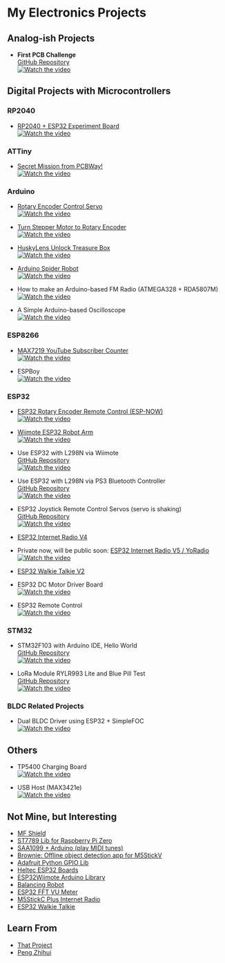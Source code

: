 # My Electronics Projects

## Analog-ish Projects

* **First PCB Challenge**  
  [GitHub Repository](https://github.com/kawashimaken/mic-tester-lm358-lm386)  
  [![Watch the video](https://img.youtube.com/vi/nFrnlTu5QJI/0.jpg)](https://www.youtube.com/watch?v=nFrnlTu5QJI)

## Digital Projects with Microcontrollers

### RP2040

* [RP2040 + ESP32 Experiment Board](https://github.com/kawashimaken/rp2040-esp32-experiment-board)  
  [![Watch the video](https://img.youtube.com/vi/p60-jE2-4uw/0.jpg)](https://www.youtube.com/watch?v=p60-jE2-4uw)

### ATTiny

* [Secret Mission from PCBWay!](https://www.youtube.com/watch?v=QW_ub1S5uK4)  
  [![Watch the video](https://img.youtube.com/vi/QW_ub1S5uK4/0.jpg)](https://www.youtube.com/watch?v=QW_ub1S5uK4)

### Arduino

* [Rotary Encoder Control Servo](https://github.com/kawashimaken/arduino-rotary-encoder-control-servo)  
  [![Watch the video](https://img.youtube.com/vi/p5afJRlpyuM/0.jpg)](https://www.youtube.com/watch?v=p5afJRlpyuM)

* [Turn Stepper Motor to Rotary Encoder](https://github.com/kawashimaken/turn-stepper-motor-to-rotary-encoder)  
  [![Watch the video](https://img.youtube.com/vi/WeZ-J6VnXnI/0.jpg)](https://www.youtube.com/watch?v=WeZ-J6VnXnI)

* [HuskyLens Unlock Treasure Box](https://github.com/kawashimaken/huskylens-unlock-treasure-box)  
  [![Watch the video](https://img.youtube.com/vi/NLYeVqr4qt0/0.jpg)](https://www.youtube.com/watch?v=NLYeVqr4qt0)

* [Arduino Spider Robot](https://github.com/kawashimaken/arduino-spider-robot)  
  [![Watch the video](http://img.youtube.com/vi/BmntMGtbWnE/0.jpg)](https://www.youtube.com/watch?v=BmntMGtbWnE)

* How to make an Arduino-based FM Radio (ATMEGA328 + RDA5807M)  
  [![Watch the video](https://img.youtube.com/vi/5V7dXCTpLK0/0.jpg)](https://www.youtube.com/watch?v=5V7dXCTpLK0)

* A Simple Arduino-based Oscilloscope  
  [![Watch the video](https://img.youtube.com/vi/1RsmJy6X9Yg/0.jpg)](https://www.youtube.com/watch?v=1RsmJy6X9Yg)

### ESP8266

* [MAX7219 YouTube Subscriber Counter](https://github.com/kawashimaken/esp8266_max7219_youtube_subscriber_counter)  
  [![Watch the video](https://img.youtube.com/vi/gD3KpWGXoV4/0.jpg)](https://www.youtube.com/watch?v=gD3KpWGXoV4)

* ESPBoy  
  [![Watch the video](https://img.youtube.com/vi/Rwc5jAPaXKA/0.jpg)](https://www.youtube.com/watch?v=Rwc5jAPaXKA)

### ESP32

* [ESP32 Rotary Encoder Remote Control (ESP-NOW)](https://github.com/kawashimaken/esp32_rotary_encoder_remote_control_esp_now)  
  [![Watch the video](https://img.youtube.com/vi/8IGkFBghzww/0.jpg)](https://www.youtube.com/watch?v=8IGkFBghzww)

* [Wiimote ESP32 Robot Arm](https://github.com/kawashimaken/wiimote-eps32-robot-arm)  
  [![Watch the video](https://img.youtube.com/vi/TPcjP3Q70mc/0.jpg)](https://www.youtube.com/watch?v=TPcjP3Q70mc)

* Use ESP32 with L298N via Wiimote  
  [GitHub Repository](https://github.com/kawashimaken/esp32-L298N-wiimote)  
  [![Watch the video](https://img.youtube.com/vi/PfHG8Qa2jiM/0.jpg)](https://www.youtube.com/watch?v=PfHG8Qa2jiM)

* Use ESP32 with L298N via PS3 Bluetooth Controller  
  [GitHub Repository](https://github.com/kawashimaken/esp32-L298N-ps3-controller)  
  [![Watch the video](https://img.youtube.com/vi/PfHG8Qa2jiM/0.jpg)](https://www.youtube.com/watch?v=PfHG8Qa2jiM)

* ESP32 Joystick Remote Control Servos (servo is shaking)  
  [GitHub Repository](https://github.com/kawashimaken/esp32-joystick-remote-control-servos)  
  [![Watch the video](https://img.youtube.com/vi/qa2ixbKXAfQ/0.jpg)](https://www.youtube.com/watch?v=qa2ixbKXAfQ)

* [ESP32 Internet Radio V4](https://github.com/kawashimaken/esp32-internet-raido-v4)  
* Private now, will be public soon: [ESP32 Internet Radio V5 / YoRadio](https://github.com/kawashimaken/esp32-internet-radio-v5)  
  [![Watch the video](https://img.youtube.com/vi/7a9iGu3YC18/0.jpg)](https://www.youtube.com/watch?v=7a9iGu3YC18)

* [ESP32 Walkie Talkie V2](https://github.com/kawashimaken/esp32-walkie-talkie-v2)  
* ESP32 DC Motor Driver Board  
  [![Watch the video](https://img.youtube.com/vi/TynKvJ_xZA8/0.jpg)](https://www.youtube.com/watch?v=TynKvJ_xZA8)

* ESP32 Remote Control  
  [![Watch the video](https://img.youtube.com/vi/Q5oMYjQe5-g/0.jpg)](https://www.youtube.com/watch?v=Q5oMYjQe5-g)

### STM32

* STM32F103 with Arduino IDE, Hello World  
  [GitHub Repository](https://github.com/kawashimaken/STM32F103C8T6)  
  [![Watch the video](https://img.youtube.com/vi/jCXw1tdk7D8/0.jpg)](https://www.youtube.com/watch?v=jCXw1tdk7D8)

* LoRa Module RYLR993 Lite and Blue Pill Test  
  [GitHub Repository](https://github.com/kawashimaken/rylr993-lite-bluepill-test-code)  
  [![Watch the video](https://img.youtube.com/vi/n4BayMWz080/0.jpg)](https://www.youtube.com/watch?v=n4BayMWz080)

### BLDC Related Projects

* Dual BLDC Driver using ESP32 + SimpleFOC  
  [![Watch the video](https://img.youtube.com/vi/IgbAx9IfV7Q/0.jpg)](https://www.youtube.com/watch?v=IgbAx9IfV7Q)

## Others

* TP5400 Charging Board  
  [![Watch the video](https://img.youtube.com/vi/ArDzwmH5L2k/0.jpg)](https://www.youtube.com/watch?v=ArDzwmH5L2k)

* USB Host (MAX3421e)  
  [![Watch the video](https://img.youtube.com/vi/xaTKUpOzTEs/0.jpg)](https://www.youtube.com/watch?v=xaTKUpOzTEs)

## Not Mine, but Interesting

* [MF Shield](https://github.com/dncoder/MFShield)  
* [ST7789 Lib for Raspberry Pi Zero](https://github.com/solinnovay/Python_ST7789)  
* [SAA1099 + Arduino (play MIDI tunes)](https://github.com/Bobcatmodder/SAATunes)  
* [Brownie: Offline object detection app for M5StickV](https://github.com/ksasao/brownie)  
* [Adafruit Python GPIO Lib](https://github.com/adafruit/Adafruit_Blinka)  
* [Heltec ESP32 Boards](https://github.com/HelTecAutomation/Heltec_ESP32)  
* [ESP32Wiimote Arduino Library](https://github.com/bigw00d/Arduino-ESP32Wiimote)  
* [Balancing Robot](https://github.com/kawashimaken/BalancingWii)  
* [ESP32 FFT VU Meter](https://github.com/s-marley/ESP32_FFT_VU)  
* [M5StickC Plus Internet Radio](https://github.com/prashantkamdar/M5StickCPLUS.internet_radio)  
* [ESP32 Walkie Talkie](https://github.com/atomic14/esp32-walkie-talkie)

## Learn From

* [That Project](https://github.com/kawashimaken/ThatProject)  
* [Peng Zhihui](https://github.com/peng-zhihui)

